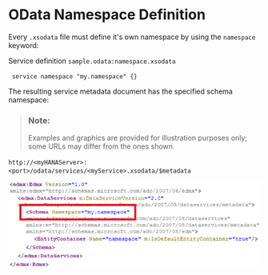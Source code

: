 <!-- loiof9f5f227e9f54cea9d9548c97860b7c0 -->

# OData Namespace Definition

Every `.xsodata` file must define it's own namespace by using the `namespace` keyword:

Service definition `sample.odata:namespace.xsodata`

```
 service namespace "my.namespace" {}  
```

The resulting service metadata document has the specified schema namespace:

> ### Note:  
> Examples and graphics are provided for illustration purposes only; some URLs may differ from the ones shown.

 `http://<myHANAServer>:<port>/odata/services/<myService>.xsodata/$metadata`

 ![](images/XS_examples_schema_namespace_b6e548a.png) 

